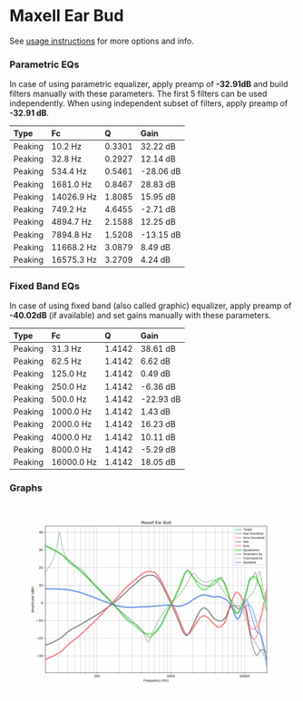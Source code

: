 # Maxell Ear Bud
See [usage instructions](https://github.com/jaakkopasanen/AutoEq#usage) for more options and info.

### Parametric EQs
In case of using parametric equalizer, apply preamp of **-32.91dB** and build filters manually
with these parameters. The first 5 filters can be used independently.
When using independent subset of filters, apply preamp of **-32.91 dB**.

| Type    | Fc         |      Q | Gain      |
|:--------|:-----------|:-------|:----------|
| Peaking | 10.2 Hz    | 0.3301 | 32.22 dB  |
| Peaking | 32.8 Hz    | 0.2927 | 12.14 dB  |
| Peaking | 534.4 Hz   | 0.5461 | -28.06 dB |
| Peaking | 1681.0 Hz  | 0.8467 | 28.83 dB  |
| Peaking | 14026.9 Hz | 1.8085 | 15.95 dB  |
| Peaking | 749.2 Hz   | 4.6455 | -2.71 dB  |
| Peaking | 4894.7 Hz  | 2.1588 | 12.25 dB  |
| Peaking | 7894.8 Hz  | 1.5208 | -13.15 dB |
| Peaking | 11668.2 Hz | 3.0879 | 8.49 dB   |
| Peaking | 16575.3 Hz | 3.2709 | 4.24 dB   |

### Fixed Band EQs
In case of using fixed band (also called graphic) equalizer, apply preamp of **-40.02dB**
(if available) and set gains manually with these parameters.

| Type    | Fc         |      Q | Gain      |
|:--------|:-----------|:-------|:----------|
| Peaking | 31.3 Hz    | 1.4142 | 38.61 dB  |
| Peaking | 62.5 Hz    | 1.4142 | 6.62 dB   |
| Peaking | 125.0 Hz   | 1.4142 | 0.49 dB   |
| Peaking | 250.0 Hz   | 1.4142 | -6.36 dB  |
| Peaking | 500.0 Hz   | 1.4142 | -22.93 dB |
| Peaking | 1000.0 Hz  | 1.4142 | 1.43 dB   |
| Peaking | 2000.0 Hz  | 1.4142 | 16.23 dB  |
| Peaking | 4000.0 Hz  | 1.4142 | 10.11 dB  |
| Peaking | 8000.0 Hz  | 1.4142 | -5.29 dB  |
| Peaking | 16000.0 Hz | 1.4142 | 18.05 dB  |

### Graphs
![](./Maxell%20Ear%20Bud.png)